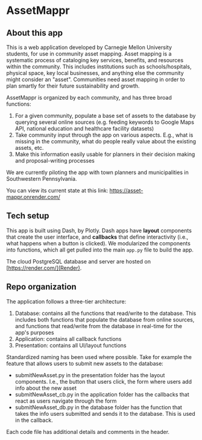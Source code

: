 # AssetMappr

## About this app
This is a web application developed by Carnegie Mellon University students, for use in community asset mapping. Asset mapping is a systematic process of cataloging key services, benefits, and resources within the community. This includes institutions such as schools/hospitals, physical space, key local businesses, and anything else the community might consider an "asset". Communities need asset mapping in order to plan smartly for their future sustainability and growth. 

AssetMappr is organized by each community, and has three broad functions:
1. For a given community, populate a base set of assets to the database by querying several online sources (e.g. feeding keywords to Google Maps API, national education and healthcare facility datasets)
2. Take community input through the app on various aspects. E.g., what is missing in the community, what do people really value about the existing assets, etc.
3. Make this information easily usable for planners in their decision making and proposal-writing processes

We are currently piloting the app with town planners and municipalities in Southwestern Pennsylvania.

You can view its current state at this link: https://asset-mappr.onrender.com/

## Tech setup
This app is built using Dash, by Plotly. Dash apps have **layout** components that create the user interface, and **callbacks** that define interactivity (i.e., what happens when a button is clicked). We modularized the components into functions, which all get pulled into the main ```app.py``` file to build the app.

The cloud PostgreSQL database and server are hosted on [https://render.com/](Render). 

## Repo organization

The application follows a three-tier architecture:
1. Database: contains all the functions that read/write to the database. This includes both functions that populate the database from online sources, and functions that read/write from the database in real-time for the app's purposes
2. Application: contains all callback functions
3. Presentation: contains all UI/layout functions

Standardized naming has been used where possible. Take for example the feature that allows users to submit new assets to the database:
- submitNewAsset.py in the presentation folder has the layout components. I.e., the button that users click, the form where users add info about the new asset
- submitNewAsset_cb.py in the application folder has the callbacks that react as users navigate through the form
- submitNewAsset_db.py in the database folder has the function that takes the info users submitted and sends it to the database. This is used in the callback.

Each code file has additional details and comments in the header. 






